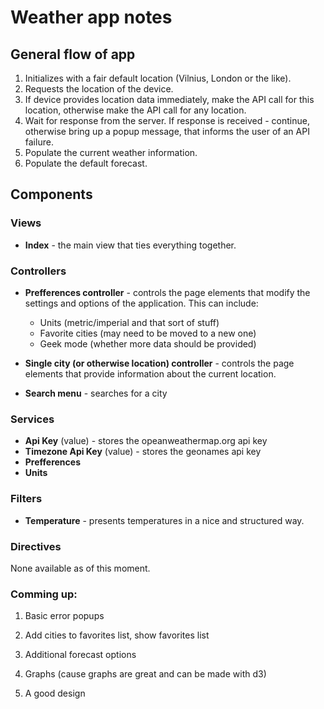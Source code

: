 Weather app notes
=================

## General flow of app

1. Initializes with a fair default location (Vilnius, London or the like).
2. Requests the location of the device.
3. If device provides location data immediately, make the API call for this location, otherwise make the API call for any location.
4. Wait for response from the server. If response is received - continue, otherwise bring up a popup message, that informs the user of an API failure.
5. Populate the current weather information.
6. Populate the default forecast.

## Components

### Views

* **Index** - the main view that ties everything together.

### Controllers

* **Prefferences controller** - controls the page elements that modify the settings and options of the application. This can include:
	* Units (metric/imperial and that sort of stuff)
	* Favorite cities (may need to be moved to a new one)
	* Geek mode (whether more data should be provided)

* **Single city (or otherwise location) controller** - controls the page elements that provide information about the current location.

* **Search menu** - searches for a city

### Services

* **Api Key** (value) - stores the opeanweathermap.org api key
* **Timezone Api Key** (value) - stores the geonames api key
* **Prefferences**
* **Units**

### Filters

* **Temperature** - presents temperatures in a nice and structured way.

### Directives

None available as of this moment.

### Comming up:

1. Basic error popups

1. Add cities to favorites list, show favorites list

1. Additional forecast options

1. Graphs (cause graphs are great and can be made with d3)

1. A good design